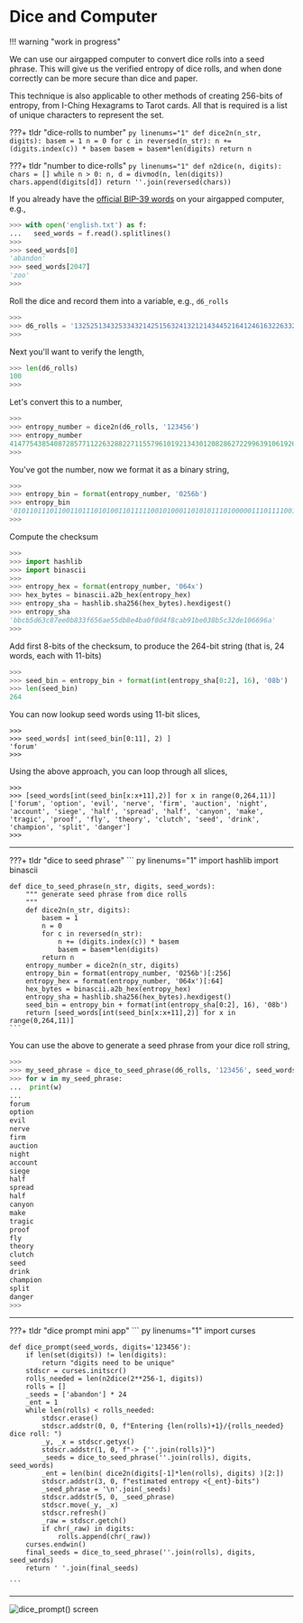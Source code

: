 # Dice and Computer

!!! warning "work in progress"


We can use our airgapped computer 
 to convert dice rolls
 into a seed phrase. 
This will give us the verified entropy
 of dice rolls, and when done correctly
 can be more secure than dice and paper.

This technique is also applicable to other
 methods of creating 256-bits of entropy,
 from I-Ching Hexagrams to Tarot cards.
 All that is required is a list of unique
 characters to represent the set.


???+ tldr "dice-rolls to number"
    ``` py linenums="1"
    def dice2n(n_str, digits):
        basem = 1
        n = 0
        for c in reversed(n_str):
            n += (digits.index(c)) * basem
            basem = basem*len(digits)
        return n
    ```


???+ tldr "number to dice-rolls"
    ``` py linenums="1"
    def n2dice(n, digits):
        chars = []
        while n > 0:
            n, d = divmod(n, len(digits))
            chars.append(digits[d])
        return ''.join(reversed(chars))
    ```


If you already have the [official BIP-39 words](https://github.com/bitcoin/bips/blob/master/bip-0039/english.txt)
 on your airgapped computer, e.g.,

```python
>>> with open('english.txt') as f:
...   seed_words = f.read().splitlines()
>>> 
>>> seed_words[0]
'abandon'
>>> seed_words[2047]
'zoo'
>>> 
```

Roll the dice and record them into a variable, e.g., `d6_rolls`

```python
>>> 
>>> d6_rolls = '1325251343253343214251563241321214344521641246163226332132423346231453554151345112124463226413335644'
>>> 
```

Next you'll want to verify the length,

```python
>>> len(d6_rolls)
100
>>> 
```


Let's convert this to a number,

```python
>>> 
>>> entropy_number = dice2n(d6_rolls, '123456')
>>> entropy_number
41477543854087285771122632882271155796101921343012082862722996391061926720649
>>> 
```

You've got the number, now we format it as a binary string,

```python
>>> 
>>> entropy_bin = format(entropy_number, '0256b')
>>> entropy_bin
'0101101110110011011101010011011111001010001101010111010000011101111001010110000000001100110010000000110100001111010011000011010000110010000111010000110100111001101111010110001001011001111111000000100010110010011000010111010000110000010011000011010010001001'
>>> 
```

Compute the checksum

```python
>>> 
>>> import hashlib
>>> import binascii
>>> 
>>> entropy_hex = format(entropy_number, '064x')
>>> hex_bytes = binascii.a2b_hex(entropy_hex)
>>> entropy_sha = hashlib.sha256(hex_bytes).hexdigest()
>>> entropy_sha
'bbcb5d63c87ee0b833f656ae55db8e4ba0f0d4f8cab91be038b5c32de106696a'
>>> 
```


Add first 8-bits of the checksum, to produce the 264-bit string
 (that is, 24 words, each with 11-bits)

```python
>>> 
>>> seed_bin = entropy_bin + format(int(entropy_sha[0:2], 16), '08b')       
>>> len(seed_bin)
264

```

You can now lookup seed words using 11-bit slices,

```
>>> 
>>> seed_words[ int(seed_bin[0:11], 2) ]
'forum'
>>> 
```

Using the above approach, you can loop through all slices,

```
>>> 
>>> [seed_words[int(seed_bin[x:x+11],2)] for x in range(0,264,11)]
['forum', 'option', 'evil', 'nerve', 'firm', 'auction', 'night', 'account', 'siege', 'half', 'spread', 'half', 'canyon', 'make', 'tragic', 'proof', 'fly', 'theory', 'clutch', 'seed', 'drink', 'champion', 'split', 'danger']
>>> 
```

---

???+ tldr "dice to seed phrase"
    ``` py linenums="1"
    import hashlib
    import binascii

    def dice_to_seed_phrase(n_str, digits, seed_words):
        """ generate seed phrase from dice rolls
        """
        def dice2n(n_str, digits):
            basem = 1
            n = 0
            for c in reversed(n_str):
                n += (digits.index(c)) * basem
                basem = basem*len(digits)
            return n
        entropy_number = dice2n(n_str, digits)
        entropy_bin = format(entropy_number, '0256b')[:256]
        entropy_hex = format(entropy_number, '064x')[:64]
        hex_bytes = binascii.a2b_hex(entropy_hex)
        entropy_sha = hashlib.sha256(hex_bytes).hexdigest()
        seed_bin = entropy_bin + format(int(entropy_sha[0:2], 16), '08b')
        return [seed_words[int(seed_bin[x:x+11],2)] for x in range(0,264,11)]
    ```

You can use the above to generate a seed phrase from your dice roll string,

```python
>>> 
>>> my_seed_phrase = dice_to_seed_phrase(d6_rolls, '123456', seed_words)
>>> for w in my_seed_phrase:
...  print(w)
... 
forum
option
evil
nerve
firm
auction
night
account
siege
half
spread
half
canyon
make
tragic
proof
fly
theory
clutch
seed
drink
champion
split
danger
>>>
```

--- 

???+ tldr "dice prompt mini app"
    ``` py linenums="1"
    import curses
    
    def dice_prompt(seed_words, digits='123456'):
        if len(set(digits)) != len(digits):
            return "digits need to be unique"
        stdscr = curses.initscr()
        rolls_needed = len(n2dice(2**256-1, digits))
        rolls = []
        _seeds = ['abandon'] * 24
        _ent = 1
        while len(rolls) < rolls_needed:
            stdscr.erase()
            stdscr.addstr(0, 0, f"Entering {len(rolls)+1}/{rolls_needed} dice roll: ")
            _y, _x = stdscr.getyx()
            stdscr.addstr(1, 0, f"-> {''.join(rolls)}")
            _seeds = dice_to_seed_phrase(''.join(rolls), digits, seed_words)
            _ent = len(bin( dice2n(digits[-1]*len(rolls), digits) )[2:])
            stdscr.addstr(3, 0, f"estimated entropy <{_ent}-bits")
            _seed_phrase = '\n'.join(_seeds)
            stdscr.addstr(5, 0, _seed_phrase)
            stdscr.move(_y, _x)
            stdscr.refresh()
            _raw = stdscr.getch()
            if chr(_raw) in digits:
                rolls.append(chr(_raw))
        curses.endwin()
        final_seeds = dice_to_seed_phrase(''.join(rolls), digits, seed_words)
        return ' '.join(final_seeds)
                
    ```

---

![dice_prompt() screen](/images/dice_prompt_d8_animated.gif)




